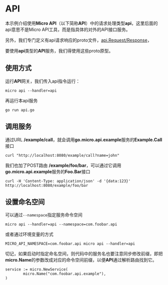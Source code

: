 # API

本示例介绍使用**Micro API**（以下简称**API**）中的请求处理类型**api**，这里后面的api意思不是Micro API工具，而是指具体的对外的API接口服务。

另外，我们专门定义有api请求响应的proto文件，[api.Request/Response](https://github.com/micro/go-api/blob/master/proto/api.proto)，

要使用**api**类型的**API**服务，我们得使用这些proto原型。

## 使用方式

运行**API**网关，我们传入api指令运行：

```
micro api --handler=api
```

再运行本api服务

```
go run api.go
```


## 调用服务

通过URL **/example/call**，就会调用**go.micro.api.example**服务的**Example.Call**接口

```
curl "http://localhost:8080/example/call?name=john"
```

我们也加了POST路由 **/example/foo/bar**，可以通过它调用**go.micro.api.example**服务的**Foo.Bar**接口

```
curl -H 'Content-Type: application/json' -d '{data:123}' http://localhost:8080/example/foo/bar
```

## 设置命名空间

可以通过`--namespace`指定服务命令空间

```
micro api --handler=api --namespace=com.foobar.api
```

或者通过环境变量的方式

```
MICRO_API_NAMESPACE=com.foobar.api micro api --handler=api
```

切记，如果启动时指定命名空间，则代码中的服务名也要注意同步修改前缀，即把**micro.Name**的参数改成对应的命令空间前缀，以便**API**通过解析路由找到它。

```
service := micro.NewService(
        micro.Name("com.foobar.api.example"),
)
```   

